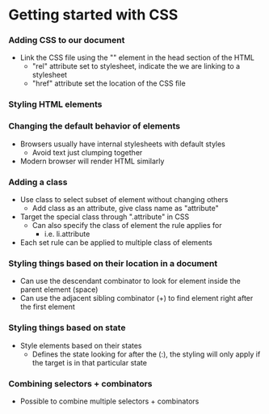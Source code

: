 # Getting started with CSS

### Adding CSS to our document

- Link the CSS file using the "<link>" element in the head section of the HTML
  - "rel" attribute set to stylesheet, indicate the we are linking to a stylesheet
  - "href" attribute set the location of the CSS file

### Styling HTML elements

### Changing the default behavior of elements

- Browsers usually have internal stylesheets with default styles
  - Avoid text just clumping together
- Modern browser will render HTML similarly

### Adding a class

- Use class to select subset of element without changing others
  - Add class as an attribute, give class name as "attribute"
- Target the special class through ".attribute" in CSS
  - Can also specify the class of element the rule applies for
    - i.e. li.attribute
- Each set rule can be applied to multiple class of elements

### Styling things based on their location in a document

- Can use the descendant combinator to look for element inside the parent element (space)
- Can use the adjacent sibling combinator (+) to find element right after the first element

### Styling things based on state

- Style elements based on their states
  - Defines the state looking for after the (:), the styling will only apply if the target is in that particular state

### Combining selectors + combinators

- Possible to combine multiple selectors + combinators